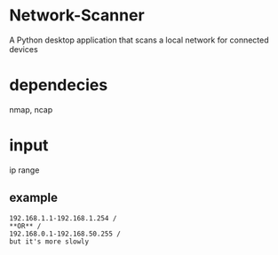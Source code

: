 # Network-Scanner
A Python desktop application that scans a local network for connected devices

# dependecies
nmap, ncap

# input
ip range
## example
```
192.168.1.1-192.168.1.254 /
**OR** /
192.168.0.1-192.168.50.255 /
but it's more slowly



